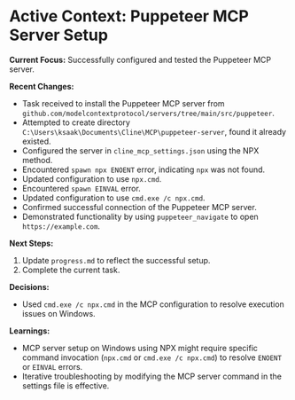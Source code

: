 # Active Context: Puppeteer MCP Server Setup

**Current Focus:** Successfully configured and tested the Puppeteer MCP server.

**Recent Changes:**
- Task received to install the Puppeteer MCP server from `github.com/modelcontextprotocol/servers/tree/main/src/puppeteer`.
- Attempted to create directory `C:\Users\ksaak\Documents\Cline\MCP\puppeteer-server`, found it already existed.
- Configured the server in `cline_mcp_settings.json` using the NPX method.
- Encountered `spawn npx ENOENT` error, indicating `npx` was not found.
- Updated configuration to use `npx.cmd`.
- Encountered `spawn EINVAL` error.
- Updated configuration to use `cmd.exe /c npx.cmd`.
- Confirmed successful connection of the Puppeteer MCP server.
- Demonstrated functionality by using `puppeteer_navigate` to open `https://example.com`.

**Next Steps:**
1. Update `progress.md` to reflect the successful setup.
2. Complete the current task.

**Decisions:**
- Used `cmd.exe /c npx.cmd` in the MCP configuration to resolve execution issues on Windows.

**Learnings:**
- MCP server setup on Windows using NPX might require specific command invocation (`npx.cmd` or `cmd.exe /c npx.cmd`) to resolve `ENOENT` or `EINVAL` errors.
- Iterative troubleshooting by modifying the MCP server command in the settings file is effective.
